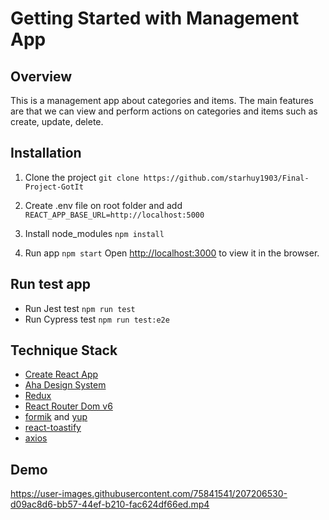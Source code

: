 # Getting Started with Management App

## Overview
This is a management app about categories and items. The main features are that we can view and perform actions on categories and items such as create, update, delete.
## Installation

1. Clone the project
    `git clone https://github.com/starhuy1903/Final-Project-GotIt`

2. Create .env file on root folder and
    add `REACT_APP_BASE_URL=http://localhost:5000`

3. Install node_modules
  `npm install`

4. Run app
  `npm start`
  Open [http://localhost:3000](http://localhost:3000) to view it in the browser.

## Run test app

- Run Jest test
  `npm run test`
- Run Cypress test
  `npm run test:e2e`

## Technique Stack
- [Create React App](https://create-react-app.dev/)
- [Aha Design System](https://aha.got-it.ai/)
- [Redux](https://redux.js.org/)
- [React Router Dom v6](https://reactrouter.com/)
- [formik](https://formik.org/) and [yup](https://www.npmjs.com/package/yup)
- [react-toastify](https://www.npmjs.com/package/react-toastify)
- [axios](https://axios-http.com/)

## Demo

https://user-images.githubusercontent.com/75841541/207206530-d09ac8d6-bb57-44ef-b210-fac624df66ed.mp4
